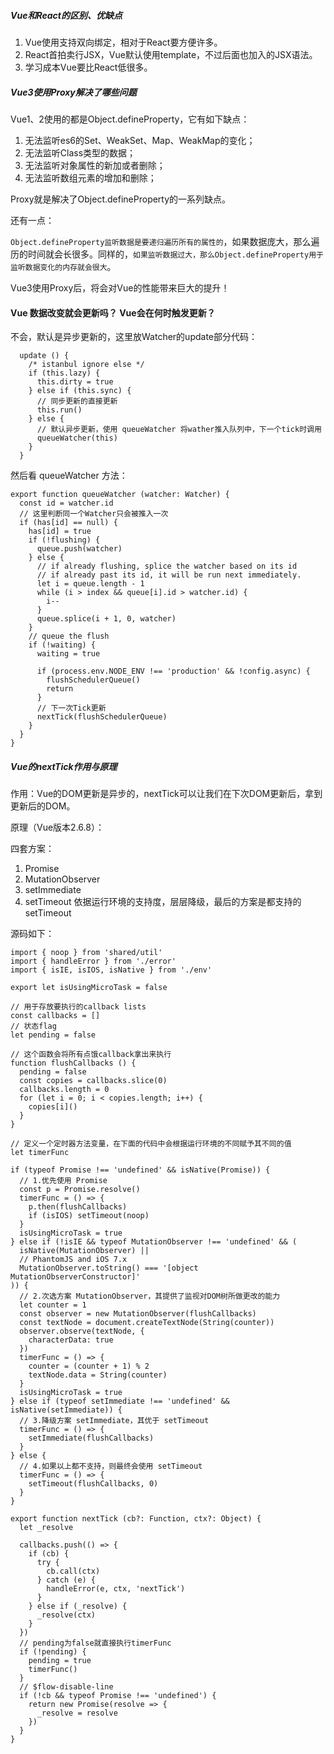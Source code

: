 
##### Vue和React的区别、优缺点
1. Vue使用支持双向绑定，相对于React要方便许多。
2. React首拍卖行JSX，Vue默认使用template，不过后面也加入的JSX语法。
3. 学习成本Vue要比React低很多。



##### Vue3使用Proxy解决了哪些问题
Vue1、2使用的都是Object.defineProperty，它有如下缺点：
1. 无法监听es6的Set、WeakSet、Map、WeakMap的变化；
2. 无法监听Class类型的数据；
3. 无法监听对象属性的新加或者删除；
4. 无法监听数组元素的增加和删除；

Proxy就是解决了Object.defineProperty的一系列缺点。

还有一点：

`Object.defineProperty监听数据是要递归遍历所有的属性的`，如果数据庞大，那么遍历的时间就会长很多。同样的，`如果监听数据过大，那么Object.defineProperty用于监听数据变化的内存就会很大`。

Vue3使用Proxy后，将会对Vue的性能带来巨大的提升！

#### Vue 数据改变就会更新吗？ Vue会在何时触发更新？
不会，默认是异步更新的，这里放Watcher的update部分代码：
```
  update () {
    /* istanbul ignore else */
    if (this.lazy) {
      this.dirty = true
    } else if (this.sync) {
      // 同步更新的直接更新
      this.run()
    } else {
      // 默认异步更新，使用 queueWatcher 将wather推入队列中，下一个tick时调用
      queueWatcher(this)
    }
  }
```
然后看 queueWatcher 方法：
```
export function queueWatcher (watcher: Watcher) {
  const id = watcher.id
  // 这里判断同一个Watcher只会被推入一次
  if (has[id] == null) {
    has[id] = true
    if (!flushing) {
      queue.push(watcher)
    } else {
      // if already flushing, splice the watcher based on its id
      // if already past its id, it will be run next immediately.
      let i = queue.length - 1
      while (i > index && queue[i].id > watcher.id) {
        i--
      }
      queue.splice(i + 1, 0, watcher)
    }
    // queue the flush
    if (!waiting) {
      waiting = true

      if (process.env.NODE_ENV !== 'production' && !config.async) {
        flushSchedulerQueue()
        return
      }
      // 下一次Tick更新
      nextTick(flushSchedulerQueue)
    }
  }
}
```

##### Vue的nextTick作用与原理
作用：Vue的DOM更新是异步的，nextTick可以让我们在下次DOM更新后，拿到更新后的DOM。

原理（Vue版本2.6.8）： 

四套方案：
1. Promise
2. MutationObserver
3. setImmediate
4. setTimeout
依据运行环境的支持度，层层降级，最后的方案是都支持的 setTimeout

源码如下：
```
import { noop } from 'shared/util'
import { handleError } from './error'
import { isIE, isIOS, isNative } from './env'

export let isUsingMicroTask = false

// 用于存放要执行的callback lists
const callbacks = []
// 状态flag
let pending = false

// 这个函数会将所有点饿callback拿出来执行
function flushCallbacks () {
  pending = false
  const copies = callbacks.slice(0)
  callbacks.length = 0
  for (let i = 0; i < copies.length; i++) {
    copies[i]()
  }
}

// 定义一个定时器方法变量，在下面的代码中会根据运行环境的不同赋予其不同的值
let timerFunc

if (typeof Promise !== 'undefined' && isNative(Promise)) {
  // 1.优先使用 Promise
  const p = Promise.resolve()
  timerFunc = () => {
    p.then(flushCallbacks)
    if (isIOS) setTimeout(noop)
  }
  isUsingMicroTask = true
} else if (!isIE && typeof MutationObserver !== 'undefined' && (
  isNative(MutationObserver) ||
  // PhantomJS and iOS 7.x
  MutationObserver.toString() === '[object MutationObserverConstructor]'
)) {
  // 2.次选方案 MutationObserver，其提供了监视对DOM树所做更改的能力
  let counter = 1
  const observer = new MutationObserver(flushCallbacks)
  const textNode = document.createTextNode(String(counter))
  observer.observe(textNode, {
    characterData: true
  })
  timerFunc = () => {
    counter = (counter + 1) % 2
    textNode.data = String(counter)
  }
  isUsingMicroTask = true
} else if (typeof setImmediate !== 'undefined' && isNative(setImmediate)) {
  // 3.降级方案 setImmediate，其优于 setTimeout
  timerFunc = () => {
    setImmediate(flushCallbacks)
  }
} else {
  // 4.如果以上都不支持，则最终会使用 setTimeout
  timerFunc = () => {
    setTimeout(flushCallbacks, 0)
  }
}

export function nextTick (cb?: Function, ctx?: Object) {
  let _resolve
  
  callbacks.push(() => {
    if (cb) {
      try {
        cb.call(ctx)
      } catch (e) {
        handleError(e, ctx, 'nextTick')
      }
    } else if (_resolve) {
      _resolve(ctx)
    }
  })
  // pending为false就直接执行timerFunc
  if (!pending) {
    pending = true
    timerFunc()
  }
  // $flow-disable-line
  if (!cb && typeof Promise !== 'undefined') {
    return new Promise(resolve => {
      _resolve = resolve
    })
  }
}

```
